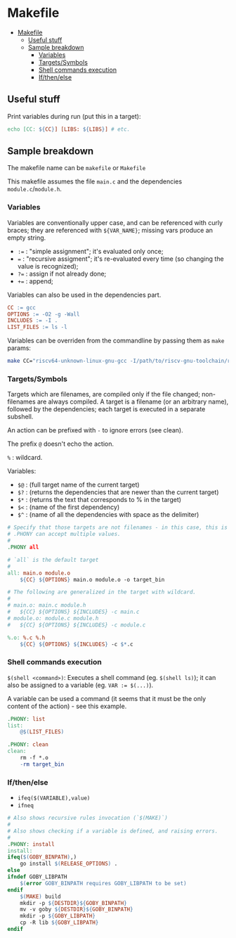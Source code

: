 # Makefile

- [Makefile](#makefile)
  - [Useful stuff](#useful-stuff)
  - [Sample breakdown](#sample-breakdown)
    - [Variables](#variables)
    - [Targets/Symbols](#targetssymbols)
    - [Shell commands execution](#shell-commands-execution)
    - [If/then/else](#ifthenelse)

## Useful stuff

Print variables during run (put this in a target):

```makefile
echo [CC: ${CC}] [LIBS: ${LIBS}] # etc.
```

## Sample breakdown

The makefile name can be `makefile` or `Makefile`

This makefile assumes the file `main.c` and the dependencies `module.c`/`module.h`.

### Variables

Variables are conventionally upper case, and can be referenced with curly braces; they are referenced with `${VAR_NAME}`; missing vars produce an empty string.

- `:=` : "simple assignment"; it's evaluated only once;
- `=`  : "recursive assigment"; it's re-evaluated every time (so changing the value is recognized);
- `?=` : assign if not already done;
- `+=` : append;

Variables can also be used in the dependencies part.

```makefile
CC := gcc
OPTIONS := -O2 -g -Wall
INCLUDES := -I .
LIST_FILES := ls -l
```

Variables can be overriden from the commandline by passing them as `make` params:

```sh
make CC="riscv64-unknown-linux-gnu-gcc -I/path/to/riscv-gnu-toolchain/riscv-gcc/zlib -L/path/to/riscv-gnu-toolchain/riscv-gcc/zlib"
```

### Targets/Symbols

Targets which are filenames, are compiled only if the file changed; non-filenames are always compiled.
A target is a filename (or an arbitrary name), followed by the dependencies; each target is executed in a separate subshell.

An action can be prefixed with `-` to ignore errors (see clean).

The prefix `@` doesn't echo the action.

`%` : wildcard.

Variables:

- `$@` : (full target name of the current target)
- `$?` : (returns the dependencies that are newer than the current target)
- `$*` : (returns the text that corresponds to % in the target)
- `$<` : (name of the first dependency)
- `$^` : (name of all the dependencies with space as the delimiter)

```makefile
# Specify that those targets are not filenames - in this case, this is optional.
# .PHONY can accept multiple values.
#
.PHONY all

# `all` is the default target
#
all: main.o module.o
	${CC} ${OPTIONS} main.o module.o -o target_bin

# The following are generalized in the target with wildcard.
#
# main.o: main.c module.h
# 	${CC} ${OPTIONS} ${INCLUDES} -c main.c
# module.o: module.c module.h
# 	${CC} ${OPTIONS} ${INCLUDES} -c module.c

%.o: %.c %.h
	${CC} ${OPTIONS} ${INCLUDES} -c $*.c
```

### Shell commands execution

`$(shell <command>)`: Executes a shell command (eg. `$(shell ls)`); it can also be assigned to a variable (eg. `VAR := $(...)`).

A variable can be used a command (it seems that it must be the only content of the action) - see this example.

```makefile
.PHONY: list
list:
	@$(LIST_FILES)

.PHONY: clean
clean:
	rm -f *.o
	-rm target_bin
```

### If/then/else

- `ifeq($(VARIABLE),value)`
- `ifneq`

```makefile
# Also shows recursive rules invocation (`$(MAKE)`)
#
# Also shows checking if a variable is defined, and raising errors.
#
.PHONY: install
install:
ifeq($(GOBY_BINPATH),)
	go install $(RELEASE_OPTIONS) .
else
ifndef GOBY_LIBPATH
	$(error GOBY_BINPATH requires GOBY_LIBPATH to be set)
endif
	$(MAKE) build
	mkdir -p ${DESTDIR}${GOBY_BINPATH}
	mv -v goby ${DESTDIR}${GOBY_BINPATH}
	mkdir -p ${GOBY_LIBPATH}
	cp -R lib ${GOBY_LIBPATH}
endif
```
